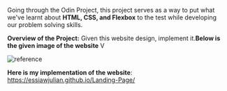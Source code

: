 Going through the Odin Project, this project serves as a way to put what we've learnt about **HTML, CSS, and Flexbox** to the test while developing our problem solving skills.

**Overview of the Project:** Given this website design, implement it.**Below is the given image of the website** V

![reference](https://github.com/EssiawJulian/Landing-Page/assets/144845696/00c3466c-0474-4962-b2a8-e7284f74553a)

**Here is my implementation of the website**: https://essiawjulian.github.io/Landing-Page/
